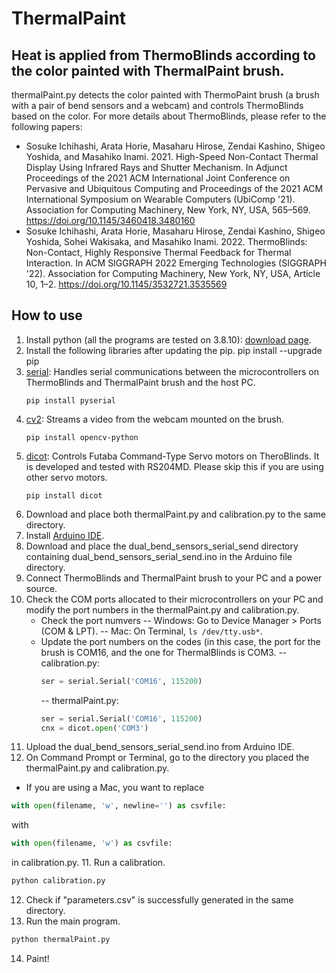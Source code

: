 # ThermalPaint

## Heat is applied from ThermoBlinds according to the color painted with ThermalPaint brush.
thermalPaint.py detects the color painted with ThermoPaint brush (a brush with a pair of bend sensors and a webcam) and controls ThermoBlinds based on the color.
For more details about ThermoBlinds, please refer to the following papers:
- Sosuke Ichihashi, Arata Horie, Masaharu Hirose, Zendai Kashino, Shigeo Yoshida, and Masahiko Inami. 2021. High-Speed Non-Contact Thermal Display Using Infrared Rays and Shutter Mechanism. In Adjunct Proceedings of the 2021 ACM International Joint Conference on Pervasive and Ubiquitous Computing and Proceedings of the 2021 ACM International Symposium on Wearable Computers (UbiComp '21). Association for Computing Machinery, New York, NY, USA, 565–569. https://doi.org/10.1145/3460418.3480160
- Sosuke Ichihashi, Arata Horie, Masaharu Hirose, Zendai Kashino, Shigeo Yoshida, Sohei Wakisaka, and Masahiko Inami. 2022. ThermoBlinds: Non-Contact, Highly Responsive Thermal Feedback for Thermal Interaction. In ACM SIGGRAPH 2022 Emerging Technologies (SIGGRAPH '22). Association for Computing Machinery, New York, NY, USA, Article 10, 1–2. https://doi.org/10.1145/3532721.3535569

## How to use
1. Install python (all the programs are tested on 3.8.10): [download page](https://www.python.org/downloads/release/python-3810/).
2. Install the following libraries after updating the pip.
   pip install --upgrade pip
  1. [serial](https://pyserial.readthedocs.io/en/latest/pyserial.html): Handles serial communications between the microcontrollers on ThermoBlinds and ThermalPaint brush and the host PC.
      ```
      pip install pyserial
      ```
  2. [cv2](https://pypi.org/project/opencv-python/): Streams a video from the webcam mounted on the brush.
      ```
      pip install opencv-python
      ```
  3. [dicot](https://pypi.org/project/dicot/): Controls Futaba Command-Type Servo motors on TheroBlinds. It is developed and tested with RS204MD. Please skip this if you are using other servo motors.
      ```
      pip install dicot
      ```
3. Download and place both thermalPaint.py and calibration.py to the same directory.
4. Install [Arduino IDE](https://www.arduino.cc/en/software).
5. Download and place the dual_bend_sensors_serial_send directory containing dual_bend_sensors_serial_send.ino in the Arduino file directory.
6. Connect ThermoBlinds and ThermalPaint brush to your PC and a power source.
7. Check the COM ports allocated to their microcontrollers on your PC and modify the port numbers in the thermalPaint.py and calibration.py.
   - Check the port numvers
     -- Windows: Go to Device Manager > Ports (COM & LPT).
     -- Mac: On Terminal, ```ls /dev/tty.usb*```.
   - Update the port numbers on the codes (in this case, the port for the brush is COM16, and the one for ThermalBlinds is COM3.
     -- calibration.py:
        ```python
        ser = serial.Serial('COM16', 115200)
        ```
     -- thermalPaint.py:
        ```python
        ser = serial.Serial('COM16', 115200)
        cnx = dicot.open('COM3')
        ```
9. Upload the dual_bend_sensors_serial_send.ino from Arduino IDE.
10. On Command Prompt or Terminal, go to the directory you placed the thermalPaint.py and calibration.py.
   * If you are using a Mac, you want to replace
   ```python
   with open(filename, 'w', newline='') as csvfile:
   ```
   with
   ```python
   with open(filename, 'w') as csvfile:
   ```
   in calibration.py.
11. Run a calibration.
   ```python
   python calibration.py
   ```
12. Check if "parameters.csv" is successfully generated in the same directory.
13. Run the main program.
   ```python
   python thermalPaint.py
   ```
14. Paint!
